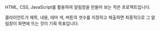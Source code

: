 HTML, CSS, JavaScript를 활용하여 알림창을 만들어 보는 작은 프로젝트입니다.

클라이언트가 제목, 내용, 테마 색, 버튼의 갯수를 지정하고 제출하면
최종적으로 그 알림창이 화면에 뜨는 것이 기획 목표입니다.
